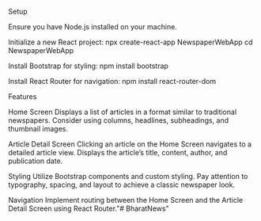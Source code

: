Setup

Ensure you have Node.js installed on your machine.

Initialize a new React project:
npx create-react-app NewspaperWebApp
cd NewspaperWebApp

Install Bootstrap for styling:
npm install bootstrap

Install React Router for navigation:
npm install react-router-dom

Features

Home Screen
Displays a list of articles in a format similar to traditional newspapers.
Consider using columns, headlines, subheadings, and thumbnail images.

Article Detail Screen
Clicking an article on the Home Screen navigates to a detailed article view.
Displays the article’s title, content, author, and publication date.

Styling
Utilize Bootstrap components and custom styling.
Pay attention to typography, spacing, and layout to achieve a classic newspaper look.

Navigation
Implement routing between the Home Screen and the Article Detail Screen using React Router."# BharatNews" 
